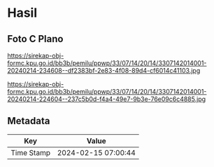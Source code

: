 # Hasil

## Foto C Plano

https://sirekap-obj-formc.kpu.go.id/bb3b/pemilu/ppwp/33/07/14/20/14/3307142014001-20240214-234608--df2383bf-2e83-4f08-89d4-cf6014c41103.jpg

https://sirekap-obj-formc.kpu.go.id/bb3b/pemilu/ppwp/33/07/14/20/14/3307142014001-20240214-224604--237c5b0d-f4a4-49e7-9b3e-76e09c6c4885.jpg


## Metadata

| Key        | Value               |
| ---------- | ------------------- |
| Time Stamp | 2024-02-15 07:00:44 |



